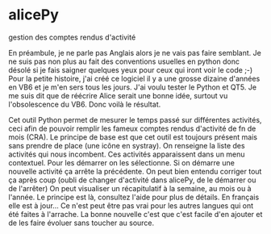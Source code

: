 # alicePy
gestion des comptes rendus d'activité

En préambule, je ne parle pas Anglais alors je ne vais pas faire semblant. Je ne suis pas non plus au fait des conventions usuelles en python donc désolé si je fais saigner quelques yeux pour ceux qui iront voir le code ;-)
Pour la petite histoire, j'ai créé ce logiciel il y a une grosse dizaine d'années en VB6 et je m'en sers tous les jours.
J'ai voulu tester le Python et QT5. Je me suis dit que de réécrire Alice serait une bonne idée, surtout vu l'obsolescence du VB6. Donc voilà le résultat.

Cet outil Python permet de mesurer le temps passé sur différentes activités, ceci afin de pouvoir remplir les fameux comptes rendus d'activité de fn de mois (CRA).
Le principe de base est que cet outil est toujours présent mais sans prendre de place (une icône en systray).
On renseigne la liste des activités qui nous incombent.
Ces activités apparaissent dans un menu contextuel.
Pour les démarrer on les sélectionne. 
Si on démarre une nouvelle activité ça arrête la précédente.
On peut bien entendu corriger tout ça après coup (oubli de changer d'activité dans alicePy, de le démarrer ou de l'arrêter)
On peut visualiser un récapitulatif à la semaine, au mois ou à l'année.
Le principe est là, consultez l'aide pour plus de détails. En français elle est à jour... Ce n'est peut être pas vrai pour les autres langues qui ont été faites à l'arrache. La bonne nouvelle c'est que c'est facile d'en ajouter et de les faire évoluer sans toucher au source.
